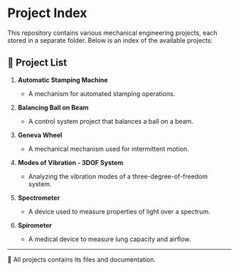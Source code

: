 # Project Index

This repository contains various mechanical engineering projects, each stored in a separate folder. Below is an index of the available projects:

## 📂 Project List

1. **Automatic Stamping Machine**  
   - A mechanism for automated stamping operations.

2. **Balancing Ball on Beam**  
   - A control system project that balances a ball on a beam.

3. **Geneva Wheel**  
   - A mechanical mechanism used for intermittent motion.

4. **Modes of Vibration - 3DOF System**  
   - Analyzing the vibration modes of a three-degree-of-freedom system.

5. **Spectrometer**  
   - A device used to measure properties of light over a spectrum.

6. **Spirometer**  
   - A medical device to measure lung capacity and airflow.

---

📌 All projects contains its files and documentation.  



